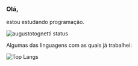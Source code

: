 ### Olá,

estou estudando programação.

![augustotognetti status](https://github-readme-stats.vercel.app/api?username=augustotognetti&show_icons=true)

Algumas das linguagens com as quais já trabalhei:

![Top Langs](https://github-readme-stats.vercel.app/api/top-langs/?username=augustotognetti&theme=tokyonight)
